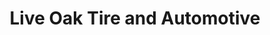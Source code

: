 ---
title: "Live Oak Tire and Automotive"
url: /denham-springs/live-oak-tire-and-automotive/
shop: Autowerkstatt
---